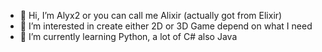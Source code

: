 - 👋 Hi, I’m Alyx2 or you can call me Alixir (actually got from Elixir)
- 👀 I’m interested in create either 2D or 3D Game depend on what I need
- 🌱 I’m currently learning Python, a lot of C# also Java
